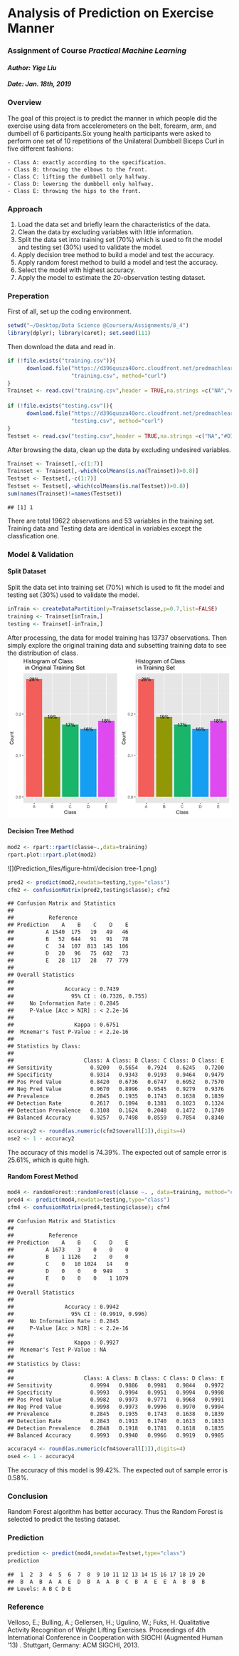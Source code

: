# Analysis of Prediction on Exercise Manner
### Assignment of Course *Practical Machine Learning*  
#### *Author: Yige Liu*
#### *Date: Jan. 18th, 2019*  
### Overview
The goal of this project is to predict the manner in which people did the exercise using data from accelerometers on the belt, forearm, arm, and dumbell of 6 participants.Six young health participants were asked to perform one set of 10 repetitions of the Unilateral Dumbbell Biceps Curl in five different fashions: 
```{}
- Class A: exactly according to the specification.  
- Class B: throwing the elbows to the front.  
- Class C: lifting the dumbbell only halfway.  
- Class D: lowering the dumbbell only halfway. 
- Class E: throwing the hips to the front.  
```

### Approach
1. Load the data set and briefly learn the characteristics of the data.  
2. Clean the data by excluding variables with little information.  
3. Split the data set into training set (70%) which is used to fit the model and testing set (30%) used to validate the model.  
4. Apply decision tree method to build a model and test the accuracy.  
5. Apply random forest method to build a model and test the accuracy.  
6. Select the model with highest accuracy.  
7. Apply the model to estimate the 20-observation testing dataset.  

### Preperation
First of all, set up the coding environment.

```r
setwd("~/Desktop/Data Science @Coursera/Assignments/8_4")
library(dplyr); library(caret); set.seed(111)
```
Then download the data and read in.

```r
if (!file.exists("training.csv")){
      download.file("https://d396qusza40orc.cloudfront.net/predmachlearn/pml-training.csv", 
                    "training.csv", method="curl")
}
Trainset <- read.csv("training.csv",header = TRUE,na.strings =c("NA","#DIV/0!"))

if (!file.exists("testing.csv")){
      download.file("https://d396qusza40orc.cloudfront.net/predmachlearn/pml-testing.csv", 
                    "testing.csv", method="curl")
}
Testset <- read.csv("testing.csv",header = TRUE,na.strings =c("NA","#DIV/0!"))
```
After browsing the data, clean up the data by excluding undesired variables.

```r
Trainset <- Trainset[,-c(1:7)]
Trainset <- Trainset[,-which(colMeans(is.na(Trainset))>0.8)]
Testset <- Testset[,-c(1:7)]
Testset <- Testset[,-which(colMeans(is.na(Testset))>0.8)]
sum(names(Trainset)!=names(Testset))
```

```
## [1] 1
```
There are total 19622 observations and 53 variables in the training set. Training data and Testing data are identical in variables except the classfication one. 

### Model & Validation
#### Split Dataset
Split the data set into training set (70%) which is used to fit the model and testing set (30%) used to validate the model.

```r
inTrain <- createDataPartition(y=Trainset$classe,p=0.7,list=FALSE)
training <- Trainset[inTrain,]
testing <- Trainset[-inTrain,]
```
After processing, the data for model training has 13737 observations.
Then simply explore the original training data and subsetting training data to see the distribution of class.  
![](Prediction_files/figure-html/hist-1.png)<!-- -->

#### Decision Tree Method

```r
mod2 <- rpart::rpart(classe~.,data=training)
rpart.plot::rpart.plot(mod2)
```

![](Prediction_files/figure-html/decision tree-1.png)<!-- -->

```r
pred2 <- predict(mod2,newdata=testing,type="class")
cfm2 <- confusionMatrix(pred2,testing$classe); cfm2
```

```
## Confusion Matrix and Statistics
## 
##           Reference
## Prediction    A    B    C    D    E
##          A 1540  175   19   49   46
##          B   52  644   91   91   78
##          C   34  107  813  145  106
##          D   20   96   75  602   73
##          E   28  117   28   77  779
## 
## Overall Statistics
##                                          
##                Accuracy : 0.7439         
##                  95% CI : (0.7326, 0.755)
##     No Information Rate : 0.2845         
##     P-Value [Acc > NIR] : < 2.2e-16      
##                                          
##                   Kappa : 0.6751         
##  Mcnemar's Test P-Value : < 2.2e-16      
## 
## Statistics by Class:
## 
##                      Class: A Class: B Class: C Class: D Class: E
## Sensitivity            0.9200   0.5654   0.7924   0.6245   0.7200
## Specificity            0.9314   0.9343   0.9193   0.9464   0.9479
## Pos Pred Value         0.8420   0.6736   0.6747   0.6952   0.7570
## Neg Pred Value         0.9670   0.8996   0.9545   0.9279   0.9376
## Prevalence             0.2845   0.1935   0.1743   0.1638   0.1839
## Detection Rate         0.2617   0.1094   0.1381   0.1023   0.1324
## Detection Prevalence   0.3108   0.1624   0.2048   0.1472   0.1749
## Balanced Accuracy      0.9257   0.7498   0.8559   0.7854   0.8340
```

```r
accuracy2 <- round(as.numeric(cfm2$overall[1]),digits=4) 
ose2 <- 1 - accuracy2 
```
The accuracy of this model is 74.39%. The expected out of sample error is 25.61%, which is quite high.

#### Random Forest Method

```r
mod4 <- randomForest::randomForest(classe ~. , data=training, method="class")
pred4 <- predict(mod4,newdata=testing,type="class")
cfm4 <- confusionMatrix(pred4,testing$classe); cfm4
```

```
## Confusion Matrix and Statistics
## 
##           Reference
## Prediction    A    B    C    D    E
##          A 1673    3    0    0    0
##          B    1 1126    2    0    0
##          C    0   10 1024   14    0
##          D    0    0    0  949    3
##          E    0    0    0    1 1079
## 
## Overall Statistics
##                                          
##                Accuracy : 0.9942         
##                  95% CI : (0.9919, 0.996)
##     No Information Rate : 0.2845         
##     P-Value [Acc > NIR] : < 2.2e-16      
##                                          
##                   Kappa : 0.9927         
##  Mcnemar's Test P-Value : NA             
## 
## Statistics by Class:
## 
##                      Class: A Class: B Class: C Class: D Class: E
## Sensitivity            0.9994   0.9886   0.9981   0.9844   0.9972
## Specificity            0.9993   0.9994   0.9951   0.9994   0.9998
## Pos Pred Value         0.9982   0.9973   0.9771   0.9968   0.9991
## Neg Pred Value         0.9998   0.9973   0.9996   0.9970   0.9994
## Prevalence             0.2845   0.1935   0.1743   0.1638   0.1839
## Detection Rate         0.2843   0.1913   0.1740   0.1613   0.1833
## Detection Prevalence   0.2848   0.1918   0.1781   0.1618   0.1835
## Balanced Accuracy      0.9993   0.9940   0.9966   0.9919   0.9985
```

```r
accuracy4 <- round(as.numeric(cfm4$overall[1]),digits=4) 
ose4 <- 1 - accuracy4
```
The accuracy of this model is 99.42%. The expected out of sample error is 0.58%.

### Conclusion
Random Forest algorithm has better accuracy. Thus the Random Forest is selected to predict the testing dataset.

### Prediction

```r
prediction <- predict(mod4,newdata=Testset,type="class")
prediction
```

```
##  1  2  3  4  5  6  7  8  9 10 11 12 13 14 15 16 17 18 19 20 
##  B  A  B  A  A  E  D  B  A  A  B  C  B  A  E  E  A  B  B  B 
## Levels: A B C D E
```

### Reference
Velloso, E.; Bulling, A.; Gellersen, H.; Ugulino, W.; Fuks, H. Qualitative Activity Recognition of Weight Lifting Exercises. Proceedings of 4th International Conference in Cooperation with SIGCHI (Augmented Human '13) . Stuttgart, Germany: ACM SIGCHI, 2013.
